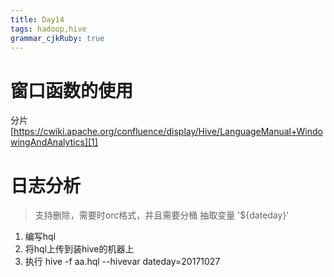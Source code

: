 ```yaml
---
title: Day14
tags: hadoop,hive
grammar_cjkRuby: true
---
```


# 窗口函数的使用
分片[https://cwiki.apache.org/confluence/display/Hive/LanguageManual+WindowingAndAnalytics][1]


# 日志分析

> 支持删除，需要时orc格式，并且需要分桶
抽取变量
'${dateday}'
1. 编写hql
2. 将hql上传到装hive的机器上
3. 执行 hive -f aa.hql --hivevar dateday=20171027

  [1]: https://cwiki.apache.org/confluence/display/Hive/LanguageManual+WindowingAndAnalytics